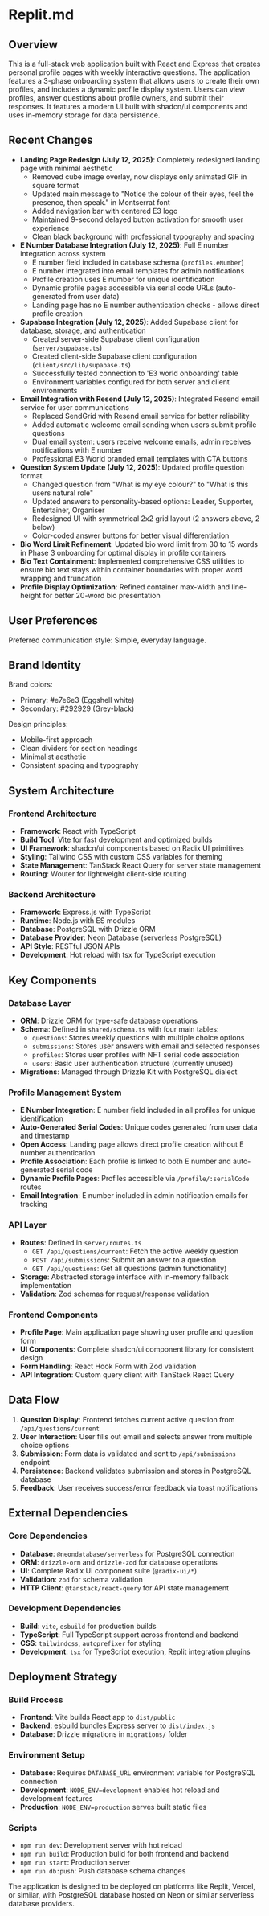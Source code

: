 # Replit.md

## Overview

This is a full-stack web application built with React and Express that creates personal profile pages with weekly interactive questions. The application features a 3-phase onboarding system that allows users to create their own profiles, and includes a dynamic profile display system. Users can view profiles, answer questions about profile owners, and submit their responses. It features a modern UI built with shadcn/ui components and uses in-memory storage for data persistence.

## Recent Changes

- **Landing Page Redesign (July 12, 2025)**: Completely redesigned landing page with minimal aesthetic
  - Removed cube image overlay, now displays only animated GIF in square format
  - Updated main message to "Notice the colour of their eyes, feel the presence, then speak." in Montserrat font
  - Added navigation bar with centered E3 logo
  - Maintained 9-second delayed button activation for smooth user experience
  - Clean black background with professional typography and spacing
- **E Number Database Integration (July 12, 2025)**: Full E number integration across system
  - E number field included in database schema (`profiles.eNumber`)
  - E number integrated into email templates for admin notifications
  - Profile creation uses E number for unique identification
  - Dynamic profile pages accessible via serial code URLs (auto-generated from user data)
  - Landing page has no E number authentication checks - allows direct profile creation
- **Supabase Integration (July 12, 2025)**: Added Supabase client for database, storage, and authentication
  - Created server-side Supabase client configuration (`server/supabase.ts`)
  - Created client-side Supabase client configuration (`client/src/lib/supabase.ts`)
  - Successfully tested connection to 'E3 world onboarding' table
  - Environment variables configured for both server and client environments
- **Email Integration with Resend (July 12, 2025)**: Integrated Resend email service for user communications
  - Replaced SendGrid with Resend email service for better reliability
  - Added automatic welcome email sending when users submit profile questions
  - Dual email system: users receive welcome emails, admin receives notifications with E number
  - Professional E3 World branded email templates with CTA buttons
- **Question System Update (July 12, 2025)**: Updated profile question format
  - Changed question from "What is my eye colour?" to "What is this users natural role"
  - Updated answers to personality-based options: Leader, Supporter, Entertainer, Organiser
  - Redesigned UI with symmetrical 2x2 grid layout (2 answers above, 2 below)
  - Color-coded answer buttons for better visual differentiation
- **Bio Word Limit Refinement**: Updated bio word limit from 30 to 15 words in Phase 3 onboarding for optimal display in profile containers
- **Bio Text Containment**: Implemented comprehensive CSS utilities to ensure bio text stays within container boundaries with proper word wrapping and truncation
- **Profile Display Optimization**: Refined container max-width and line-height for better 20-word bio presentation

## User Preferences

Preferred communication style: Simple, everyday language.

## Brand Identity

Brand colors:
- Primary: #e7e6e3 (Eggshell white)
- Secondary: #292929 (Grey-black)

Design principles:
- Mobile-first approach
- Clean dividers for section headings
- Minimalist aesthetic
- Consistent spacing and typography

## System Architecture

### Frontend Architecture
- **Framework**: React with TypeScript
- **Build Tool**: Vite for fast development and optimized builds
- **UI Framework**: shadcn/ui components based on Radix UI primitives
- **Styling**: Tailwind CSS with custom CSS variables for theming
- **State Management**: TanStack React Query for server state management
- **Routing**: Wouter for lightweight client-side routing

### Backend Architecture
- **Framework**: Express.js with TypeScript
- **Runtime**: Node.js with ES modules
- **Database**: PostgreSQL with Drizzle ORM
- **Database Provider**: Neon Database (serverless PostgreSQL)
- **API Style**: RESTful JSON APIs
- **Development**: Hot reload with tsx for TypeScript execution

## Key Components

### Database Layer
- **ORM**: Drizzle ORM for type-safe database operations
- **Schema**: Defined in `shared/schema.ts` with four main tables:
  - `questions`: Stores weekly questions with multiple choice options
  - `submissions`: Stores user answers with email and selected responses
  - `profiles`: Stores user profiles with NFT serial code association
  - `users`: Basic user authentication structure (currently unused)
- **Migrations**: Managed through Drizzle Kit with PostgreSQL dialect

### Profile Management System
- **E Number Integration**: E number field included in all profiles for unique identification
- **Auto-Generated Serial Codes**: Unique codes generated from user data and timestamp
- **Open Access**: Landing page allows direct profile creation without E number authentication
- **Profile Association**: Each profile is linked to both E number and auto-generated serial code
- **Dynamic Profile Pages**: Profiles accessible via `/profile/:serialCode` routes
- **Email Integration**: E number included in admin notification emails for tracking

### API Layer
- **Routes**: Defined in `server/routes.ts`
  - `GET /api/questions/current`: Fetch the active weekly question
  - `POST /api/submissions`: Submit an answer to a question
  - `GET /api/questions`: Get all questions (admin functionality)
- **Storage**: Abstracted storage interface with in-memory fallback implementation
- **Validation**: Zod schemas for request/response validation

### Frontend Components
- **Profile Page**: Main application page showing user profile and question form
- **UI Components**: Complete shadcn/ui component library for consistent design
- **Form Handling**: React Hook Form with Zod validation
- **API Integration**: Custom query client with TanStack React Query

## Data Flow

1. **Question Display**: Frontend fetches current active question from `/api/questions/current`
2. **User Interaction**: User fills out email and selects answer from multiple choice options
3. **Submission**: Form data is validated and sent to `/api/submissions` endpoint
4. **Persistence**: Backend validates submission and stores in PostgreSQL database
5. **Feedback**: User receives success/error feedback via toast notifications

## External Dependencies

### Core Dependencies
- **Database**: `@neondatabase/serverless` for PostgreSQL connection
- **ORM**: `drizzle-orm` and `drizzle-zod` for database operations
- **UI**: Complete Radix UI component suite (`@radix-ui/*`)
- **Validation**: `zod` for schema validation
- **HTTP Client**: `@tanstack/react-query` for API state management

### Development Dependencies
- **Build**: `vite`, `esbuild` for production builds
- **TypeScript**: Full TypeScript support across frontend and backend
- **CSS**: `tailwindcss`, `autoprefixer` for styling
- **Development**: `tsx` for TypeScript execution, Replit integration plugins

## Deployment Strategy

### Build Process
- **Frontend**: Vite builds React app to `dist/public`
- **Backend**: esbuild bundles Express server to `dist/index.js`
- **Database**: Drizzle migrations in `migrations/` folder

### Environment Setup
- **Database**: Requires `DATABASE_URL` environment variable for PostgreSQL connection
- **Development**: `NODE_ENV=development` enables hot reload and development features
- **Production**: `NODE_ENV=production` serves built static files

### Scripts
- `npm run dev`: Development server with hot reload
- `npm run build`: Production build for both frontend and backend
- `npm run start`: Production server
- `npm run db:push`: Push database schema changes

The application is designed to be deployed on platforms like Replit, Vercel, or similar, with PostgreSQL database hosted on Neon or similar serverless database providers.